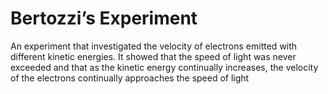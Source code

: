 # Bertozzi’s Experiment
An experiment that investigated the velocity of electrons emitted with different kinetic energies. It showed that the speed of light was never exceeded and that as the kinetic energy continually increases, the velocity of the electrons continually approaches the speed of light